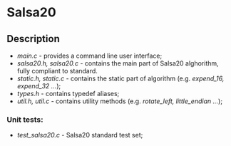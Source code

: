 # Salsa20

## Description
- *main.c* - provides a command line user interface;
- *salsa20.h, salsa20.c* - contains the main part of Salsa20 alghorithm, fully compliant to standard.
- *static.h, static.c* - contains the static part of algorithm (e.g. *expend_16, expend_32 ...*);
- *types.h* - contains typedef aliases;
- *util.h, util.c* - contains utility methods (e.g. *rotate_left, little_endian ...*);

### Unit tests:
- *test_salsa20.c* - Salsa20 standard test set;
